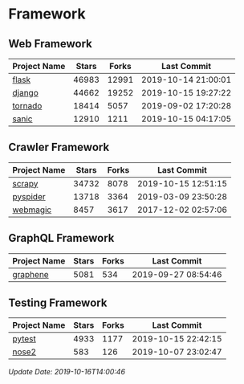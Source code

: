 # Framework

## Web Framework

| Project Name | Stars | Forks | Last Commit |
| ------------ | ----- | ----- | ----------- |
| [flask](https://github.com/pallets/flask) | 46983 | 12991 | 2019-10-14 21:00:01 |
| [django](https://github.com/django/django) | 44662 | 19252 | 2019-10-15 19:27:22 |
| [tornado](https://github.com/tornadoweb/tornado) | 18414 | 5057 | 2019-09-02 17:20:28 |
| [sanic](https://github.com/huge-success/sanic) | 12910 | 1211 | 2019-10-15 04:17:05 |

## Crawler Framework

| Project Name | Stars | Forks | Last Commit |
| ------------ | ----- | ----- | ----------- |
| [scrapy](https://github.com/scrapy/scrapy) | 34732 | 8078 | 2019-10-15 12:51:15 |
| [pyspider](https://github.com/binux/pyspider) | 13718 | 3364 | 2019-03-09 23:50:28 |
| [webmagic](https://github.com/code4craft/webmagic) | 8457 | 3617 | 2017-12-02 02:57:06 |

## GraphQL Framework

| Project Name | Stars | Forks | Last Commit |
| ------------ | ----- | ----- | ----------- |
| [graphene](https://github.com/graphql-python/graphene) | 5081 | 534 | 2019-09-27 08:54:46 |

## Testing Framework

| Project Name | Stars | Forks | Last Commit |
| ------------ | ----- | ----- | ----------- |
| [pytest](https://github.com/pytest-dev/pytest) | 4933 | 1177 | 2019-10-15 22:42:15 |
| [nose2](https://github.com/nose-devs/nose2) | 583 | 126 | 2019-10-07 23:02:47 |

*Update Date: 2019-10-16T14:00:46*